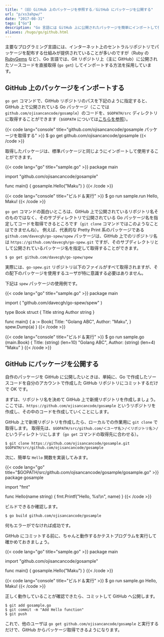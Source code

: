 ```yaml
---
title: "（旧）GitHub 上のパッケージを参照する／GitHub にパッケージを公開する"
url: "p/xs3ahpw/"
date: "2017-08-31"
tags: ["Go"]
description: "Go 言語には GitHub 上に公開されたパッケージを簡単にインポートして使用する仕組みが組み込まれています。"
aliases: /hugo/go/github.html
---
```


主要なプログラミング言語には、インターネット上のセントラルリポジトリでパッケージを配布する仕組みが提供されていることが多いのですが（Ruby の [RubyGems](https://rubygems.org/) など）、Go 言語では、Git リポジトリ上（主に GitHub）に公開されたソースコードを直接取得 (`go get`) してインポートする方法を採用しています。

GitHub 上のパッケージをインポートする
----

`go get` コマンドで、GitHub リポジトリのパスを下記のように指定すると、GitHub 上で公開されている Go パッケージ（ここでは `github.com/ojisancancode/gosample`）のコードを、`$GOPATH/src` ディレクトリに取得することができます（`$GOPATH` については[こちらを参照](/p/u48bfim)）。

{{< code lang="console" title="github.com/ojisancancode/gosample パッケージを取得する" >}}
$ go get github.com/ojisancancode/gosample
{{< /code >}}

取得したパッケージは、標準パッケージと同じようにインポートして使用することができます。

{{< code lang="go" title="sample.go" >}}
package main

import "github.com/ojisancancode/gosample"

func main() {
	gosample.Hello("Maku")
}
{{< /code >}}

{{< code lang="console" title="ビルド＆実行" >}}
$ go run sample.run
Hello, Maku!
{{< /code >}}

`go get` コマンドの面白いところは、GitHub 上で公開されているリポジトリ名そのものではなく、そのサブディレクトリで公開されている Go パッケージ名を指定してコードを取得できるところです（`git clone` コマンドではこのようなことはできませんね）。
例えば、代表的な Pretty Print 系のパッケージである `github.com/davecgh/go-spew/spew` パッケージは、GitHub 上でのリポジトリ名は `https://github.com/davecgh/go-spew.git` ですが、そのサブディレクトリとして公開されているパッケージ名を指定して取得することができます。

```console
$ go get github.com/davecgh/go-spew/spew
```

実際には、`go-spew.git` リポジトリ以下のファイルがすべて取得されますが、その配下のパッケージを使用するユーザが特に意識する必要はありません。

下記は `spew` パッケージの使用例です。

{{< code lang="go" title="sample.go" >}}
package main

import (
	"github.com/davecgh/go-spew/spew"
)

type Book struct {
	Title  string
	Author string
}

func main() {
	a := Book{
		Title:  "Golang ABC",
		Author: "Maku",
	}
	spew.Dump(a)
}
{{< /code >}}

{{< code lang="console" title="ビルド＆実行" >}}
$ go run sample.go
(main.Book) {
 Title: (string) (len=10) "Golang ABC",
 Author: (string) (len=4) "Maku"
}
{{< /code >}}


GitHub にパッケージを公開する
----

自作のパッケージを GitHub に公開したいときは、単純に、Go で作成したソースコードを自分のアカウントで作成した GitHub リポジトリにコミットするだけで OK です。

まずは、リポジトリ名を決めて GitHub 上で新規リポジトリを作成しましょう。
ここでは、`https://github.com/ojisancancode/gosample` というリポジトリを作成し、その中のコードを作成していくことにします。

GitHub 上で新規リポジトリを作成したら、ローカルでの作業用に `git clone` で取得します。
取得先は、`$GOPATH/src/github.com/＜ユーザ名＞/＜リポジトリ名＞/` というディレクトリにします（`go get` コマンドの取得先に合わせる）。

```console
$ git clone https://github.com/ojisancancode/gosample.git $GOPATH/src/github.com/ojisancancode/gosample
```

次に、簡単な `Hello` 関数を実装してみます。

{{< code lang="go" title="$GOPATH/src/github.com/ojisancancode/gosample/gosample.go" >}}
package gosample

import "fmt"

func Hello(name string) {
	fmt.Printf("Hello, %s!\n", name)
}
{{< /code >}}

ビルドできるか確認します。

```console
$ go build github.com/ojisancancode/gosample
```

何もエラーがでなければ成功です。

GitHub にコミットする前に、ちゃんと動作するかテストプログラムを実行して確かめておきましょう。

{{< code lang="go" title="sample.go" >}}
package main

import "github.com/ojisancancode/gosample"

func main() {
	gosample.Hello("Maku")
}
{{< /code >}}

{{< code lang="console" title="ビルド＆実行" >}}
$ go run sample.go
Hello, Maku!
{{< /code >}}

正しく動作していることが確認できたら、コミットして GitHub へ公開します。

```console
$ git add gosample.go
$ git commit -m "Add Hello function"
$ git push
```

これで、他のユーザは `go get github.com/ojisancancode/gosample` と実行するだけで、GitHub からパッケージ取得できるようになります。

